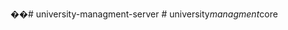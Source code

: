 ��#   u n i v e r s i t y - m a n a g m e n t - s e r v e r 
 
 
#   u n i v e r s i t y _ m a n a g m e n t _ c o r e  
 